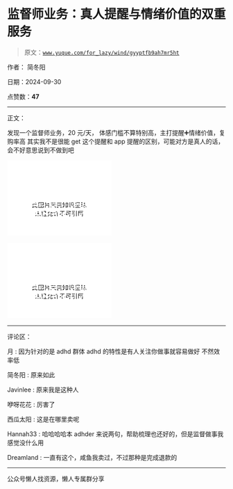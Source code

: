 # 监督师业务：真人提醒与情绪价值的双重服务

> 原文：[`www.yuque.com/for_lazy/wind/gyyptfb9ah7mr5ht`](https://www.yuque.com/for_lazy/wind/gyyptfb9ah7mr5ht)

作者： 简冬阳

日期：2024-09-30

点赞数：**47**

* * *

正文：

发现一个监督师业务，20 元/天， 体感门槛不算特别高，主打提醒➕情绪价值，复购率高 其实我不是很能 get 这个提醒和 app
提醒的区别，可能对方是真人的话，会不好意思说到不做到吧

![](img/f816e12f2ce2af40f6937f69e661cdee.png "None")

![](img/523945adb572d368966ba53a7a02dee9.png "None")

* * *

评论区：

月 : 因为针对的是 adhd 群体 adhd 的特性是有人关注你做事就容易做好 不然效率低

简冬阳 : 原来如此

Javinlee : 原来我是这种人

咿呀花花 : 厉害了

西瓜太阳 : 这是在哪里卖呢

Hannah33 : 哈哈哈哈本 adhder 来说两句，帮助梳理也还好的，但是监督做事我感觉没什么用

Dreamland : 一直有这个，咸鱼我卖过，不过那种是完成退款的

* * *

公众号懒人找资源，懒人专属群分享